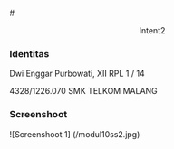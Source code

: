 #<p align="center"> Intent2 </p>

### **Identitas**
Dwi Enggar Purbowati, XII RPL 1 / 14

4328/1226.070 SMK TELKOM MALANG

### **Screenshoot**
![Screenshoot 1] (/modul10ss2.jpg)
